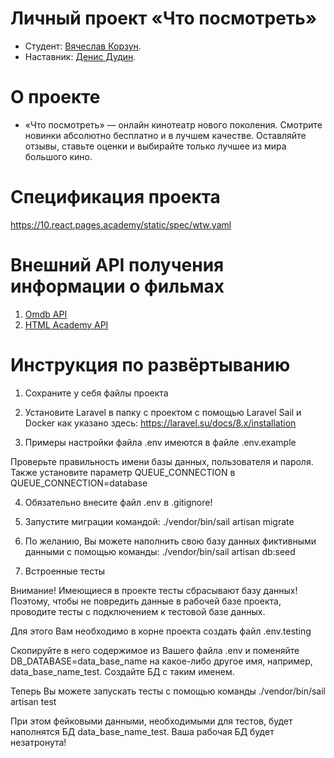 # Личный проект «Что посмотреть»

* Студент: [Вячеслав Корзун](https://htmlacademy.ru/profile/id240581).
* Наставник: [Денис Дудин](https://htmlacademy.ru/profile/id112510).

# О проекте

* «Что посмотреть» — онлайн кинотеатр нового поколения. Смотрите новинки абсолютно бесплатно и в лучшем качестве. Оставляйте отзывы, ставьте оценки и выбирайте только лучшее из мира большого кино.

# Спецификация проекта

https://10.react.pages.academy/static/spec/wtw.yaml

# Внешний API получения информации о фильмах

1. [Omdb API](https://omdbapi.com/)
2. [HTML Academy API](http://guide.phpdemo.ru/api/documentation)

# Инструкция по развёртыванию

1. Сохраните у себя файлы проекта  

2. Установите Laravel в папку с проектом с помощью Laravel Sail и Docker как указано здесь:
https://laravel.su/docs/8.x/installation

3. Примеры настройки файла .env имеются в файле .env.example

Проверьте правильность имени базы данных, пользователя и пароля. 
Также установите параметр QUEUE_CONNECTION в QUEUE_CONNECTION=database 

4. Обязательно внесите файл .env в .gitignore!

5. Запустите миграции командой:
./vendor/bin/sail artisan migrate

6. По желанию, Вы можете наполнить свою базу данных фиктивными данными с помощью команды:
./vendor/bin/sail artisan db:seed

7. Встроенные тесты

Внимание!
Имеющиеся в проекте тесты сбрасывают базу данных!
Поэтому, чтобы не повредить данные в рабочей базе проекта, проводите тесты с подключением к тестовой базе данных.

Для этого Вам необходимо в корне проекта создать файл .env.testing

Скопируйте в него содержимое из Вашего файла .env и поменяйте DB_DATABASE=data_base_name на какое-либо другое имя, например, data_base_name_test. Создайте БД с таким именем.

Теперь Вы можете запускать тесты с помощью команды
./vendor/bin/sail artisan test

При этом фейковыми данными, необходимыми для тестов, будет наполнятся БД data_base_name_test.
Ваша рабочая БД будет незатронута!


